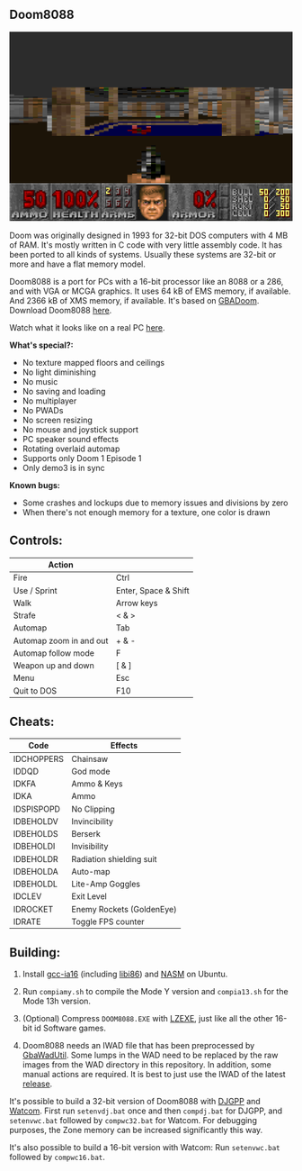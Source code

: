 ## Doom8088
![Doom8088](readme_imgs/doom8088.png?raw=true)

Doom was originally designed in 1993 for 32-bit DOS computers with 4 MB of RAM.
It's mostly written in C code with very little assembly code.
It has been ported to all kinds of systems.
Usually these systems are 32-bit or more and have a flat memory model.

Doom8088 is a port for PCs with a 16-bit processor like an 8088 or a 286, and with VGA or MCGA graphics.
It uses 64 kB of EMS memory, if available.
And 2366 kB of XMS memory, if available.
It's based on [GBADoom](https://github.com/doomhack/GBADoom).
Download Doom8088 [here](https://github.com/FrenkelS/Doom8088/releases).

Watch what it looks like on a real PC [here](https://www.youtube.com/watch?v=oAX1-lNuUBY).

**What's special?:**
 - No texture mapped floors and ceilings
 - No light diminishing
 - No music
 - No saving and loading
 - No multiplayer
 - No PWADs
 - No screen resizing
 - No mouse and joystick support
 - PC speaker sound effects
 - Rotating overlaid automap
 - Supports only Doom 1 Episode 1
 - Only demo3 is in sync

**Known bugs:**
 - Some crashes and lockups due to memory issues and divisions by zero
 - When there's not enough memory for a texture, one color is drawn

## Controls:
|Action                 |                        |
|-----------------------|------------------------|
|Fire                   |Ctrl                    |
|Use / Sprint           |Enter, Space & Shift    |
|Walk                   |Arrow keys              |
|Strafe                 |< & >                   |
|Automap                |Tab                     |
|Automap zoom in and out|+ & -                   |
|Automap follow mode    |F                       |
|Weapon up and down     |[ & ]                   |
|Menu                   |Esc                     |
|Quit to DOS            |F10                     |

## Cheats:
|Code      |Effects                  |
|----------|-------------------------|
|IDCHOPPERS|Chainsaw                 |
|IDDQD     |God mode                 |
|IDKFA     |Ammo & Keys              |
|IDKA      |Ammo                     |
|IDSPISPOPD|No Clipping              |
|IDBEHOLDV |Invincibility            |
|IDBEHOLDS |Berserk                  |
|IDBEHOLDI |Invisibility             |
|IDBEHOLDR |Radiation shielding suit |
|IDBEHOLDA |Auto-map                 |
|IDBEHOLDL |Lite-Amp Goggles         |
|IDCLEV    |Exit Level               |
|IDROCKET  |Enemy Rockets (GoldenEye)|
|IDRATE    |Toggle FPS counter       |

## Building:
1) Install [gcc-ia16](https://launchpad.net/%7Etkchia/+archive/ubuntu/build-ia16) (including [libi86](https://gitlab.com/tkchia/libi86)) and [NASM](https://www.nasm.us) on Ubuntu.

2) Run `compiamy.sh` to compile the Mode Y version and `compia13.sh` for the Mode 13h version.

3) (Optional) Compress `DOOM8088.EXE` with [LZEXE](https://bellard.org/lzexe.html), just like all the other 16-bit id Software games.

4) Doom8088 needs an IWAD file that has been preprocessed by [GbaWadUtil](https://github.com/doomhack/GbaWadUtil).
   Some lumps in the WAD need to be replaced by the raw images from the WAD directory in this repository.
   In addition, some manual actions are required. It is best to just use the IWAD of the latest [release](https://github.com/FrenkelS/Doom8088/releases).

It's possible to build a 32-bit version of Doom8088 with [DJGPP](https://github.com/andrewwutw/build-djgpp) and [Watcom](https://github.com/open-watcom/open-watcom-v2).
First run `setenvdj.bat` once and then `compdj.bat` for DJGPP, and `setenvwc.bat` followed by `compwc32.bat` for Watcom.
For debugging purposes, the Zone memory can be increased significantly this way.

It's also possible to build a 16-bit version with Watcom: Run `setenvwc.bat` followed by `compwc16.bat`.
